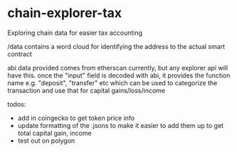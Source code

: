 # chain-explorer-tax

Exploring chain data for easier tax accounting

/data contains a word cloud for identifying the address to the actual smart contract

abi data provided comes from etherscan currently, but any explorer api will have this. once the "input" field is decoded with abi, it provides the function name
e.g. "deposit", "transfer" etc which can be used to categorize the transaction and use that for capital gains/loss/income

todos:
- add in coingecko to get token price info
- update formatting of the .jsons to make it easier to add them up to get total capital gain, income
- test out on polygon
